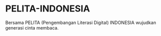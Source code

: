 # PELITA-INDONESIA
Bersama PELITA (Pengembangan Literasi Digital) INDONESIA wujudkan generasi cinta membaca.

